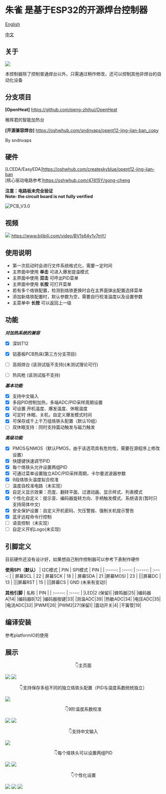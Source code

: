 # 朱雀 是基于ESP32的开源焊台控制器

[English](README.md)

[中文](README_cn.md)

## 关于

![](img/Logo.png)

本控制器除了控制普通焊台以外，只需通过稍作修改，还可以控制其他非焊台的自动化设备

## 分支项目

    
**[OpenHeat]** <https://github.com/peng-zhihui/OpenHeat>

稚晖君的智能加热台

**[开源兼容焊台]** <https://oshwhub.com/sndnvaps/opent12-jing-jian-ban_copy>

By sndnvaps

## 硬件

[LCEDA/EasyEDA]https://oshwhub.com/createskyblue/opent12-jing-jian-ban  
[核心驱动电路参考]https://oshwhub.com/47415Y/gong-cheng

**注意：电路板未完全验证**  
**Note: the circuit board is not fully verified**

![PCB_V3.0](img/readme/PCB3.0.jpg)

## 视频

![](img/OLED_ScreenshotInit/爆发.png)
<https://www.bilibili.com/video/BV1s64y1v7mY/>

## 使用说明

- 第一次启动时会进行文件系统格式化，需要一定时间
- 主界面中使用 **单击** 可进入爆发提温模式
- 主界面中使用 **双击** 可呼出PID菜单
- 主界面中使用 **长按** 可打开菜单
- 若有多个烙铁配置，检测到烙铁更换时会在主界面弹出配置选择菜单
- 添加新烙铁配置时，默认参数为空，需要自行校准温度以及设置参数
- 主菜单中 **长按** 可以返回上一级

## 功能

***对加热系统的兼容***

- [x] 深圳T12
- [x] 铝基板PCB热床(第三方分支项目)
- [ ] 高频焊台     (该测试版不支持)(未测试理论可行)
- [ ] 热风枪       (该测试版不支持)


***基本功能***

- [x] 支持中文输入
- [x] 多段PID控制加热，多端ADC/PID采样周期设置
- [x] 可设置 开机温度、爆发温度、休眠温度
- [x] 可定时 休眠、关机，自定义爆发模式时间
- [x] 可保存成千上千万组烙铁头配置（默认10组）
- [ ] 双休眠支持：同时支持震动触发与磁力触发

***高级功能***

- [x] PMOS与NMOS（默认PMOS，由于该选项具有危险性，需要在源程序上修改设置）
- [x] 快捷键快速调节PID
- [x] 每个烙铁头允许设置两组PID
- [x] 可通过菜单设置独立ADC/PID采样周期，卡尔曼滤波器参数
- [x] 9段烙铁头温度拟合校准
- [ ] 温度自校准电路（未实现）
- [x] 自定义显示效果：亮度、翻转平面、过渡动画、显示样式、列表模式
- [x] 个性化自定义：提示音、编码器旋转方向、手柄触发模式、系统语言(暂时只支持简体中文)
- [x] 安全保护设置：自定义开机密码、欠压警报、强制关机提示警告
- [x] 蓝牙远程命令行控制
- [ ] 语音控制（未实现）
- [ ] 自定义开机Logo(未实现)

## 引脚定义
目前硬件还没有设计好，如果想自己制作控制器可以参考下表制作硬件

**使用SPI（默认）**
| I2C模式 | PIN | SPI模式 | PIN |
| :-----: | :----: | :-----: | :----: |
| 屏幕SCL | 22 | 屏幕SCK  | 18 |
| 屏幕SDA | 21 |屏幕MOSI | 23 |
|||屏幕DC   | 13 |
|||屏幕RST  | 15 |
|||屏幕CS   | GND (未来有变动)|

**其他引脚**
| 名称 | PIN |
| :-----: | :----: |
|LED|2 (保留)|
|蜂鸣器|25|
|编码器A|14|
|编码器B|12|
|编码器按键|33|
|测温ADC|39|
|热敏ADC|34|
|电压ADC|35|
|电流ADC|32|
|PWM1|26|
|PWM2|27(保留)|
|震动开关|4|
|干簧管|19|

## 编译安装
参考platformIO的使用

## 展示
<center>👇主页面</center>

![](img/OLED_ScreenshotInit/加热.png)
![](img/OLED_ScreenshotInit/错误.png)

<center>👇支持保存多组不同的独立烙铁头配置（PID与温度系数统统独立）</center>

![](img/OLED_ScreenshotInit/配置列表.png)

<center>👇9阶温度系数校准</center>

![](img/OLED_ScreenshotInit/温度系数.png)
![](img/OLED_ScreenshotInit/校准页面.png)

<center>👇支持中文输入</center>

![](img/OLED_ScreenshotInit/重命名.png)

<center>👇每个烙铁头可以设置两组PID</center>

![](img/OLED_ScreenshotInit/PID.png)
![](img/OLED_ScreenshotInit/修改PID.png)

<center>👇个性化设置</center>

![](img/OLED_ScreenshotInit/温度场景.png)
![](img/OLED_ScreenshotInit/翻转屏幕.png)
![](img/OLED_ScreenshotInit/密码输入.png)